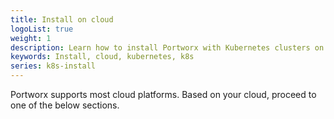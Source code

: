 ```yaml
---
title: Install on cloud
logoList: true
weight: 1
description: Learn how to install Portworx with Kubernetes clusters on cloud
keywords: Install, cloud, kubernetes, k8s
series: k8s-install
---
```


Portworx supports most cloud platforms. Based on your cloud, proceed to one of the below sections.
